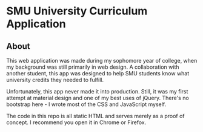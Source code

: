 # SMU University Curriculum Application

## About

This web application was made during my sophomore year of college, when my background was still primarily in web design. A collaboration with another student, this app was designed to help SMU students know what university credits they needed to fulfill.

Unfortunately, this app never made it into production. Still, it was my first attempt at material design and one of my best uses of jQuery. There's no bootstrap here - I wrote most of the CSS and JavaScript myself. 

The code in this repo is all static HTML and serves merely as a proof of concept. I recommend you open it in Chrome or Firefox.
